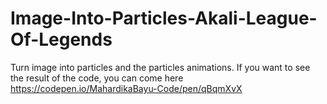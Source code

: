 # Image-Into-Particles-Akali-League-Of-Legends
Turn image into particles and the particles animations. If you want to see the result of the code, you can come here https://codepen.io/MahardikaBayu-Code/pen/qBqmXvX
